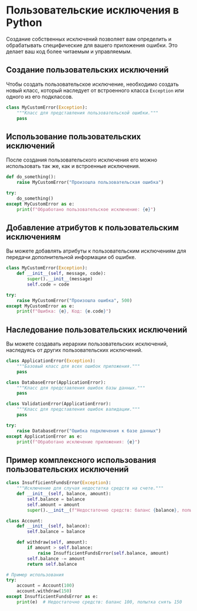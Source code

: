 # Пользовательские исключения в Python

Создание собственных исключений позволяет вам определить и обрабатывать специфические для вашего приложения ошибки. Это делает ваш код более читаемым и управляемым.

## Создание пользовательских исключений

Чтобы создать пользовательское исключение, необходимо создать новый класс, который наследует от встроенного класса `Exception` или одного из его подклассов.

```python
class MyCustomError(Exception):
    """Класс для представления пользовательской ошибки."""
    pass
```

## Использование пользовательских исключений

После создания пользовательского исключения его можно использовать так же, как и встроенные исключения.

```python
def do_something():
    raise MyCustomError("Произошла пользовательская ошибка")

try:
    do_something()
except MyCustomError as e:
    print(f"Обработано пользовательское исключение: {e}")
```

## Добавление атрибутов к пользовательским исключениям

Вы можете добавлять атрибуты к пользовательским исключениям для передачи дополнительной информации об ошибке.

```python
class MyCustomError(Exception):
    def __init__(self, message, code):
        super().__init__(message)
        self.code = code

try:
    raise MyCustomError("Произошла ошибка", 500)
except MyCustomError as e:
    print(f"Ошибка: {e}, Код: {e.code}")
```

## Наследование пользовательских исключений

Вы можете создавать иерархии пользовательских исключений, наследуясь от других пользовательских исключений.

```python
class ApplicationError(Exception):
    """Базовый класс для всех ошибок приложения."""
    pass

class DatabaseError(ApplicationError):
    """Класс для представления ошибок базы данных."""
    pass

class ValidationError(ApplicationError):
    """Класс для представления ошибок валидации."""
    pass

try:
    raise DatabaseError("Ошибка подключения к базе данных")
except ApplicationError as e:
    print(f"Обработано исключение приложения: {e}")
```

## Пример комплексного использования пользовательских исключений

```python
class InsufficientFundsError(Exception):
    """Исключение для случая недостатка средств на счете."""
    def __init__(self, balance, amount):
        self.balance = balance
        self.amount = amount
        super().__init__(f"Недостаточно средств: баланс {balance}, попытка снять {amount}")

class Account:
    def __init__(self, balance):
        self.balance = balance

    def withdraw(self, amount):
        if amount > self.balance:
            raise InsufficientFundsError(self.balance, amount)
        self.balance -= amount
        return self.balance

# Пример использования
try:
    account = Account(100)
    account.withdraw(150)
except InsufficientFundsError as e:
    print(e)  # Недостаточно средств: баланс 100, попытка снять 150
```